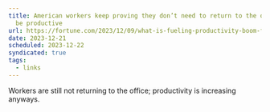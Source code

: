 ```yaml
---
title: American workers keep proving they don’t need to return to the office to
  be productive
url: https://fortune.com/2023/12/09/what-is-fueling-productivity-boom-four-reasons/
date: 2023-12-21
scheduled: 2023-12-22
syndicated: true
tags:
  - links
---
```


Workers are still not returning to the office; productivity is increasing anyways.

